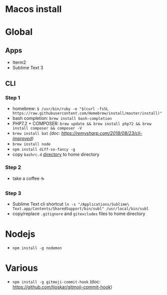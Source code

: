 # Macos install

# Global

## Apps
- Iterm2
- Sublime Text 3

## CLI
### Step 1
- homebrew: `$ /usr/bin/ruby -e "$(curl -fsSL https://raw.githubusercontent.com/Homebrew/install/master/install)"
`
- bash completion: `brew install bash-completion`
- PHP7.2 + COMPOSER: `brew update && brew install php72 && brew install composer && composer -V`
- `brew install bat` _(doc: https://remysharp.com/2018/08/23/cli-improved)_
- `brew install node`
- `npm install diff-so-fancy -g`
- copy `bashrc.d` [directory](https://github.com/romainnorberg/memo/tree/master/macos/home/bashrc.d) to home directory

### Step 2
- take a coffee :coffee:

### Step 3
- Sublime Text cli shortcut `ln -s "/Applications/Sublime\ Text.app/Contents/SharedSupport/bin/subl" /usr/local/bin/subl`
- copy/replace `.gitignore` and `gitexcludes` files to home directory

# Nodejs
- `npm install -g nodemon`

# Various
- `npm install -g gitmoji-commit-hook` (doc: https://github.com/tjoskar/gitmoji-commit-hook)

